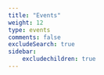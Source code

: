 ```yaml
---
title: "Events"
weight: 12
type: events
comments: false
excludeSearch: true
sidebar:
    excludechildren: true
---
```

